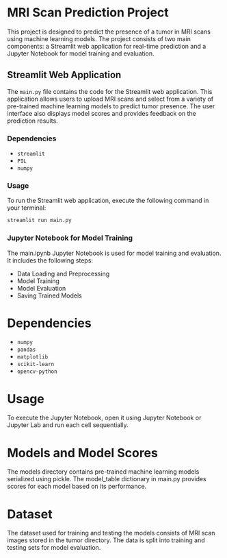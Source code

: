 # MRI Scan Prediction Project

This project is designed to predict the presence of a tumor in MRI scans using machine learning models. The project consists of two main components: a Streamlit web application for real-time prediction and a Jupyter Notebook for model training and evaluation.

## Streamlit Web Application

The `main.py` file contains the code for the Streamlit web application. This application allows users to upload MRI scans and select from a variety of pre-trained machine learning models to predict tumor presence. The user interface also displays model scores and provides feedback on the prediction results.

### Dependencies

- `streamlit`
- `PIL`
- `numpy`

### Usage

To run the Streamlit web application, execute the following command in your terminal:

```bash
streamlit run main.py
```

### Jupyter Notebook for Model Training

The main.ipynb Jupyter Notebook is used for model training and evaluation. It includes the following steps:

- Data Loading and Preprocessing
- Model Training
- Model Evaluation
- Saving Trained Models

# Dependencies

- `numpy`
- `pandas`
- `matplotlib`
- `scikit-learn`
- `opencv-python`

# Usage

To execute the Jupyter Notebook, open it using Jupyter Notebook or Jupyter Lab and run each cell sequentially.

# Models and Model Scores

The models directory contains pre-trained machine learning models serialized using pickle. The model_table dictionary in main.py provides scores for each model based on its performance.

# Dataset
The dataset used for training and testing the models consists of MRI scan images stored in the tumor directory. The data is split into training and testing sets for model evaluation.
